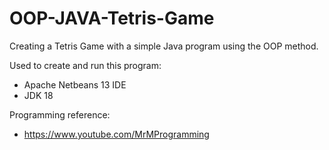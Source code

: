 # OOP-JAVA-Tetris-Game

Creating a Tetris Game with a simple Java program using the OOP method.


Used to create and run this program:
- Apache Netbeans 13 IDE
- JDK 18


Programming reference:
- https://www.youtube.com/MrMProgramming
